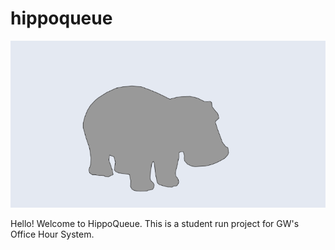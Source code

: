 # hippoqueue
![](header.png)

Hello! Welcome to HippoQueue. This is a student run project for GW's Office Hour System.

